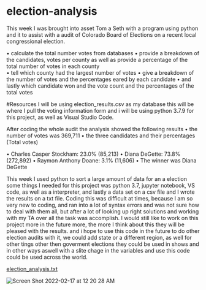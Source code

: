 # election-analysis

  This week I was brought into asset Tom a Seth with a program using python and it to assist with a audit of Colorado Board of Elections on a recent local congressional election.
  
•	calculate the total number votes from  databases 
•	provide a breakdown of the candidates, votes per county as well as provide a percentage of the total number of votes in each county  
•	tell which county had the largest number of votes 
•	give a breakdown of the number of votes and the percentages eared by each candidate 
•	and lastly which candidate won and the vote count and the percentages of the total votes 

#Resources 
I will be using election_results.csv as my database this will be where I pull the voting information form and i will be using python 3.7.9 for this project, as well as Visual Studio Code.

After coding the whole audit the analysis showed the following results 
•	the number of votes was 369,711
•	the three candidates and their percentages (Total votes)

•	Charles Casper Stockham: 23.0% (85,213)
•	Diana DeGette: 73.8% (272,892)
•	Raymon Anthony Doane: 3.1% (11,606)
• The winner was Diana DeGette 

This week I used python to sort a large amount of data for an a election some things I needed for this project was python 3.7, jupyter notebook, VS code, as well as a interpreter, and lastly a data set on a csv file and I wrote the results on a txt file. Coding this was difficult at times, because I am so very new to coding, and ran into a lot of syntax errors and was not sure how to deal with them all, but after a lot of looking up right solutions and working with my TA over all the task was accomplish. I would still like to work on this project more in the future more, the more I think  about this they will be pleased with the results. and i hope to use this code in the future to do other election audits with it, we could add state or a different region, as well for other tings other then goverment elections they could be used in shows and in other ways aswell with a slite chage in the variables and use this code could be used  across the world.

[election_analysis.txt](https://github.com/VitaminDsun/election-analysis/files/8140448/election_analysis.txt)

![Screen Shot 2022-02-17 at 12 20 28 AM](https://user-images.githubusercontent.com/93777016/155700921-3b53af15-8e3c-4cd1-92ff-69a6350dea0f.png)

